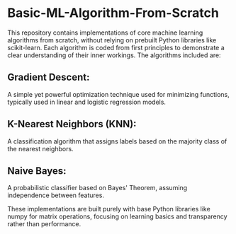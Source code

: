 # Basic-ML-Algorithm-From-Scratch
This repository contains implementations of core machine learning algorithms from scratch, without relying on prebuilt Python libraries like scikit-learn. Each algorithm is coded from first principles to demonstrate a clear understanding of their inner workings. The algorithms included are:

## Gradient Descent: 
A simple yet powerful optimization technique used for minimizing functions, typically used in linear and logistic regression models.
## K-Nearest Neighbors (KNN): 
A classification algorithm that assigns labels based on the majority class of the nearest neighbors.
## Naive Bayes: 
A probabilistic classifier based on Bayes' Theorem, assuming independence between features.

These implementations are built purely with base Python libraries like numpy for matrix operations, focusing on learning basics and transparency rather than performance.
